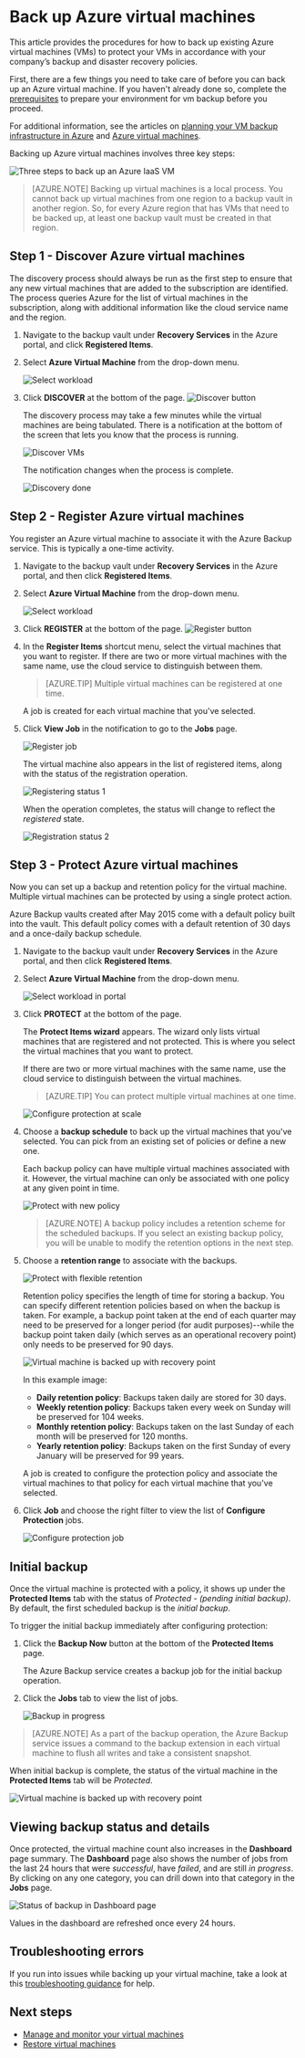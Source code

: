 <properties
	pageTitle="Back up Azure virtual machines | Microsoft Azure"
	description="Discover, register, and back up your virtual machines with these procedures for Azure virtual machine backup."
	services="backup"
	documentationCenter=""
	authors="Jim-Parker"
	manager="jwhit"
	editor=""
	keywords="virtual machine backup; back up virtual machine; backup and disaster recovery; vm backup"/>

<tags
	ms.service="backup"
	ms.workload="storage-backup-recovery"
	ms.tgt_pltfrm="na"
	ms.devlang="na"
	ms.topic="hero-article"
	ms.date="01/22/2016"
	ms.author="trinadhk; jimpark; markgal;"/>


# Back up Azure virtual machines
This article provides the procedures for how to back up existing Azure virtual machines (VMs) to protect your VMs in accordance with your company’s backup and disaster recovery policies.

First, there are a few things you need to take care of before you can back up an Azure virtual machine. If you haven't already done so, complete the [prerequisites](backup-azure-vms-prepare.md) to prepare your environment for vm backup before you proceed.

For additional information, see the articles on [planning your VM backup infrastructure in Azure](backup-azure-vms-introduction.md) and [Azure virtual machines](https://azure.microsoft.com/documentation/services/virtual-machines/).

Backing up Azure virtual machines involves three key steps:

![Three steps to back up an Azure IaaS VM](./media/backup-azure-vms/3-steps-for-backup.png)

>[AZURE.NOTE] Backing up virtual machines is a local process. You cannot back up virtual machines from one region to a backup vault in another region. So, for every Azure region that has VMs that need to be backed up, at least one backup vault must be created in that region.

## Step 1 - Discover Azure virtual machines
The discovery process should always be run as the first step to ensure that any new virtual machines that are added to the subscription are identified. The process queries Azure for the list of virtual machines in the subscription, along with additional information like the cloud service name and the region.

1. Navigate to the backup vault under **Recovery Services** in the Azure portal, and click **Registered Items**.

2. Select **Azure Virtual Machine** from the drop-down menu.

    ![Select workload](./media/backup-azure-vms/discovery-select-workload.png)

3. Click **DISCOVER** at the bottom of the page.
    ![Discover button](./media/backup-azure-vms/discover-button-only.png)

    The discovery process may take a few minutes while the virtual machines are being tabulated. There is a notification at the bottom of the screen that lets you know that the process is running.

    ![Discover VMs](./media/backup-azure-vms/discovering-vms.png)

    The notification changes when the process is complete.

    ![Discovery done](./media/backup-azure-vms/discovery-complete.png)

##  Step 2 - Register Azure virtual machines
You register an Azure virtual machine to associate it with the Azure Backup service. This is typically a one-time activity.

1. Navigate to the backup vault under **Recovery Services** in the Azure portal, and then click **Registered Items**.

2. Select **Azure Virtual Machine** from the drop-down menu.

    ![Select workload](./media/backup-azure-vms/discovery-select-workload.png)

3. Click **REGISTER** at the bottom of the page.
    ![Register button](./media/backup-azure-vms/register-button-only.png)

4. In the **Register Items** shortcut menu, select the virtual machines that you want to register. If there are two or more virtual machines with the same name, use the cloud service to distinguish between them.

    >[AZURE.TIP] Multiple virtual machines can be registered at one time.

    A job is created for each virtual machine that you've selected.

5. Click **View Job** in the notification to go to the **Jobs** page.

    ![Register job](./media/backup-azure-vms/register-create-job.png)

    The virtual machine also appears in the list of registered items, along with the status of the registration operation.

    ![Registering status 1](./media/backup-azure-vms/register-status01.png)

    When the operation completes, the status will change to reflect the *registered* state.

    ![Registration status 2](./media/backup-azure-vms/register-status02.png)

## Step 3 - Protect Azure virtual machines
Now you can set up a backup and retention policy for the virtual machine. Multiple virtual machines can be protected by using a single protect action.

Azure Backup vaults created after May 2015 come with a default policy built into the vault. This default policy comes with a default retention of 30 days and a once-daily backup schedule.

1. Navigate to the backup vault under **Recovery Services** in the Azure portal, and then click **Registered Items**.
2. Select **Azure Virtual Machine** from the drop-down menu.

    ![Select workload in portal](./media/backup-azure-vms/select-workload.png)

3. Click **PROTECT** at the bottom of the page.

    The **Protect Items wizard** appears. The wizard only lists virtual machines that are registered and not protected. This is where you select the virtual machines that you want to protect.

    If there are two or more virtual machines with the same name, use the cloud service to distinguish between the virtual machines.

    >[AZURE.TIP] You can protect multiple virtual machines at one time.

    ![Configure protection at scale](./media/backup-azure-vms/protect-at-scale.png)

4. Choose a **backup schedule** to back up the virtual machines that you've selected. You can pick from an existing set of policies or define a new one.

    Each backup policy can have multiple virtual machines associated with it. However, the virtual machine can only be associated with one policy at any given point in time.

    ![Protect with new policy](./media/backup-azure-vms/policy-schedule.png)

    >[AZURE.NOTE] A backup policy includes a retention scheme for the scheduled backups. If you select an existing backup policy, you will be unable to modify the retention options in the next step.

5. Choose a **retention range** to associate with the backups.

    ![Protect with flexible retention](./media/backup-azure-vms/policy-retention.png)

    Retention policy specifies the length of time for storing a backup. You can specify different retention policies based on when the backup is taken. For example, a backup point taken at the end of each quarter may need to be preserved for a longer period (for audit purposes)--while the backup point taken daily (which serves as an operational recovery point) only needs to be preserved for 90 days.

    ![Virtual machine is backed up with recovery point](./media/backup-azure-vms/long-term-retention.png)

    In this example image:

    - **Daily retention policy**: Backups taken daily are stored for 30 days.
    - **Weekly retention policy**: Backups taken every week on Sunday will be preserved for 104 weeks.
    - **Monthly retention policy**: Backups taken on the last Sunday of each month will be preserved for 120 months.
    - **Yearly retention policy**: Backups taken on the first Sunday of every January will be preserved for 99 years.

    A job is created to configure the protection policy and associate the virtual machines to that policy for each virtual machine that you've selected.

6. Click **Job** and choose the right filter to view the list of **Configure Protection** jobs.

    ![Configure protection job](./media/backup-azure-vms/protect-configureprotection.png)

## Initial backup
Once the virtual machine is protected with a policy, it shows up under the **Protected Items** tab with the status of *Protected - (pending initial backup)*. By default, the first scheduled backup is the *initial backup*.

To trigger the initial backup immediately after configuring protection:

1. Click the **Backup Now** button at the bottom of the **Protected Items** page.

    The Azure Backup service creates a backup job for the initial backup operation.

2. Click the **Jobs** tab to view the list of jobs.

    ![Backup in progress](./media/backup-azure-vms/protect-inprogress.png)

>[AZURE.NOTE] As a part of the backup operation, the Azure Backup service issues a command to the backup extension in each virtual machine to flush all writes and take a consistent snapshot.

When initial backup is complete, the status of the virtual machine in the **Protected Items** tab will be *Protected*.

![Virtual machine is backed up with recovery point](./media/backup-azure-vms/protect-backedupvm.png)

## Viewing backup status and details
Once protected, the virtual machine count also increases in the **Dashboard** page summary. The **Dashboard** page also shows the number of jobs from the last 24 hours that were *successful*, have *failed*, and are still *in progress*. By clicking on any one category, you can drill down into that category in the **Jobs** page.

![Status of backup in Dashboard page](./media/backup-azure-vms/dashboard-protectedvms.png)

Values in the dashboard are refreshed once every 24 hours.

## Troubleshooting errors
If you run into issues while backing up your virtual machine, take a look at this [troubleshooting guidance](backup-azure-vms-troubleshoot.md) for help.

## Next steps

- [Manage and monitor your virtual machines](backup-azure-manage-vms.md)
- [Restore virtual machines](backup-azure-restore-vms.md)
